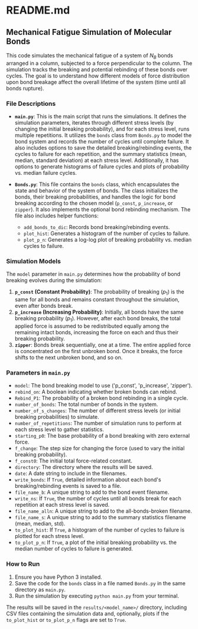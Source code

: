 # README.md

## Mechanical Fatigue Simulation of Molecular Bonds

This code simulates the mechanical fatigue of a system of $N_B$ bonds arranged in a column, subjected to a force perpendicular to the column. The simulation tracks the breaking and potential rebinding of these bonds over cycles. The goal is to understand how different models of force distribution upon bond breakage affect the overall lifetime of the system (time until all bonds rupture).

### File Descriptions

* **`main.py`**: This is the main script that runs the simulations. It defines the simulation parameters, iterates through different stress levels (by changing the initial breaking probability), and for each stress level, runs multiple repetitions. It utilizes the `bonds` class from `Bonds.py` to model the bond system and records the number of cycles until complete failure. It also includes options to save the detailed breaking/rebinding events, the cycles to failure for each repetition, and the summary statistics (mean, median, standard deviation) at each stress level. Additionally, it has options to generate histograms of failure cycles and plots of probability vs. median failure cycles.

* **`Bonds.py`**: This file contains the `bonds` class, which encapsulates the state and behavior of the system of bonds. The class initializes the bonds, their breaking probabilities, and handles the logic for bond breaking according to the chosen model (`p_const`, `p_increase`, or `zipper`). It also implements the optional bond rebinding mechanism. The file also includes helper functions:
    * `add_bonds_to_dic`: Records bond breaking/rebinding events.
    * `plot_hist`: Generates a histogram of the number of cycles to failure.
    * `plot_p_n`: Generates a log-log plot of breaking probability vs. median cycles to failure.

### Simulation Models

The `model` parameter in `main.py` determines how the probability of bond breaking evolves during the simulation:

1.  **`p_const` (Constant Probability)**: The probability of breaking ($p_1$) is the same for all bonds and remains constant throughout the simulation, even after bonds break.
2.  **`p_increase` (Increasing Probability)**: Initially, all bonds have the same breaking probability ($p_1$). However, after each bond breaks, the total applied force is assumed to be redistributed equally among the remaining intact bonds, increasing the force on each and thus their breaking probability.
3.  **`zipper`**: Bonds break sequentially, one at a time. The entire applied force is concentrated on the first unbroken bond. Once it breaks, the force shifts to the next unbroken bond, and so on.

### Parameters in `main.py`

* `model`: The bond breaking model to use ('p\_const', 'p\_increase', 'zipper').
* `rebind_on`: A boolean indicating whether broken bonds can rebind.
* `Rebind_P1`: The probability of a broken bond rebinding in a single cycle.
* `number_of_bonds`: The total number of bonds in the system.
* `number_of_s_changes`: The number of different stress levels (or initial breaking probabilities) to simulate.
* `number_of_repetitions`: The number of simulation runs to perform at each stress level to gather statistics.
* `starting_p0`: The base probability of a bond breaking with zero external force.
* `f_change`: The step size for changing the force (used to vary the initial breaking probability).
* `f_const0`: The initial total force-related constant.
* `directory`: The directory where the results will be saved.
* `date`: A date string to include in the filenames.
* `write_bonds`: If `True`, detailed information about each bond's breaking/rebinding events is saved to a file. 
* `file_name_b`: A unique string to add to the bond event filename.
* `write_ns`: If `True`, the number of cycles until all bonds break for each repetition at each stress level is saved.
* `file_name_alln`: A unique string to add to the all-bonds-broken filename.
* `file_name_s`: A unique string to add to the summary statistics filename (mean, median, std).
* `to_plot_hist`: If `True`, a histogram of the number of cycles to failure is plotted for each stress level.
* `to_plot_p_n`: If `True`, a plot of the initial breaking probability vs. the median number of cycles to failure is generated.

### How to Run

1.  Ensure you have Python 3 installed.
2.  Save the code for the `bonds` class in a file named `Bonds.py` in the same directory as `main.py`.
3.  Run the simulation by executing `python main.py` from your terminal.

The results will be saved in the `results/<model_name>/` directory, including CSV files containing the simulation data and, optionally, plots if the `to_plot_hist` or `to_plot_p_n` flags are set to `True`.
